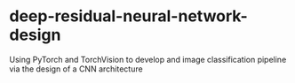 # deep-residual-neural-network-design
Using PyTorch and TorchVision to develop and image classification pipeline via the design of a CNN architecture
